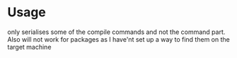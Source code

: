# Usage

only serialises some of the compile commands and not the command part. Also will not work for packages as I have'nt set up a way to find them on the target machine 
